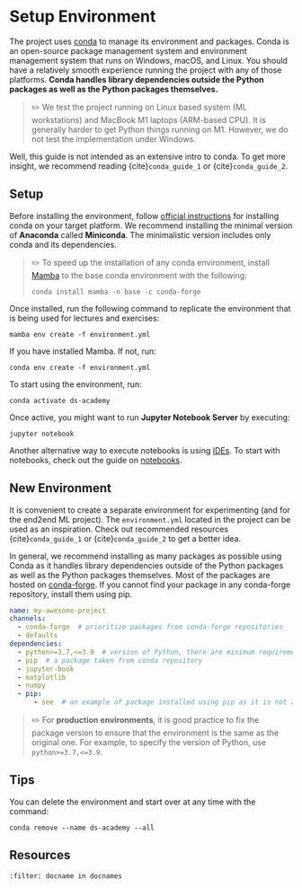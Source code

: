# Setup Environment

The project uses [conda](https://docs.conda.io/en/latest/) to manage its environment and packages. Conda is an
open-source package management system and environment management system that runs on Windows, macOS, and Linux. You
should have a relatively smooth experience running the project with any of those platforms. **Conda handles library
dependencies outside the Python packages as well as the Python packages themselves.**

> ✏️ We test the project running on Linux based system (ML workstations) and MacBook M1 laptops
> (ARM-based CPU). It is generally harder to get Python things running on M1. However, we do not test the
> implementation under Windows.

Well, this guide is not intended as an extensive intro to conda. To get more insight, we recommend reading
{cite}`conda_guide_1` or {cite}`conda_guide_2`.

## Setup

Before installing the environment,
follow [official instructions](https://docs.conda.io/projects/conda/en/latest/user-guide/install/index.html) for
installing conda on your target platform. We recommend installing the minimal version of **Anaconda** called
**Miniconda**. The minimalistic version includes only conda and its dependencies.

> ✏️ To speed up the installation of any conda environment, install [Mamba](https://github.com/mamba-org/mamba)
> to the base conda environment with the following:
>
> ```console
> conda install mamba -n base -c conda-forge
> ```

Once installed, run the following command to replicate the environment that is being used for lectures and exercises:

```console
mamba env create -f environment.yml
```

If you have installed Mamba. If not, run:

```console
conda env create -f environment.yml
```

To start using the environment, run:

```console
conda activate ds-academy
```

Once active, you might want to run **Jupyter Notebook Server** by executing:

```console
jupyter notebook
```

Another alternative way to execute notebooks is using [IDEs](ide-overview.md). To start with notebooks, check out the
guide on [notebooks](notebooks.ipynb).

## New Environment

It is convenient to create a separate environment for experimenting (and for the end2end ML project).
The `environment.yml` located in the project can be used as an inspiration. Check out recommended resources
{cite}`conda_guide_1` or {cite}`conda_guide_2` to get a better idea.

In general, we recommend installing as many packages as possible using Conda as it handles library dependencies outside
of the Python packages as well as the Python packages themselves. Most of the packages are hosted
on [conda-forge](https://anaconda.org/conda-forge/repo). If you cannot find your package in any conda-forge repository,
install them using pip.

```yaml
name: my-awesome-project
channels:
  - conda-forge  # prioritize packages from conda-forge repositories
  - defaults
dependencies:
  - python>=3.7,<=3.9  # version of Python, there are minimum requirements on version, we leave it up to conda
  - pip  # a package taken from conda repository
  - jupyter-book
  - matplotlib
  - numpy
  - pip:
      - see  # an example of package installed using pip as it is not available on conda
```

> ✏️ For **production environments**, it is good practice to fix the package version to ensure that
> the environment is the same as the original one. For example, to specify the version of Python,
> use `python>=3.7,<=3.9`.

## Tips

You can delete the environment and start over at any time with the command:

```console
conda remove --name ds-academy --all
```

## Resources

```{bibliography}
:filter: docname in docnames
```